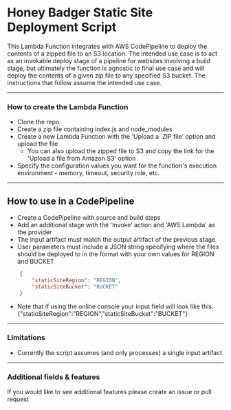 <!--
Tags:  AWS, CodePipeline, Lambda Function, S3, Static Site Deploy
-->
# Honey Badger Static Site Deployment Script

This Lambda Function integrates with AWS CodePipeline to deploy the contents of a zipped file to an S3 location.  The intended use case is to act as an invokable deploy stage of a pipeline for websites involving a build stage, but ultimately the function is agnostic to final use case and will deploy the contents of a given zip file to any specified S3 bucket.  The instructions that follow assume the intended use case.

---

### How to create the Lambda Function
- Clone the repo
- Create a zip file containing index.js and node_modules
- Create a new Lambda Function with the 'Upload a .ZIP file' option and upload the file
    - You can also upload the zipped file to S3 and copy the link for the 'Upload a file from Amazon S3' option
- Specify the configuration values you want for the function's execution environment - memory, timeout, security role, etc.

---

## How to use in a CodePipeline
- Create a CodePipeline with source and build steps
- Add an additional stage with the 'Invoke' action and 'AWS Lambda' as the provider
- The input artifact must match the output artifact of the previous stage
- User parameters must include a JSON string specifying where the files should be deployed to in the format with your own values for REGION and BUCKET
```JSON
    {
        "staticSiteRegion": "REGION",
        "staticSiteBucket": "BUCKET"
    }
```
- Note that if using the online console your input field will look like this:  {"staticSiteRegion":"REGION","staticSiteBucket":"BUCKET"}

---

### Limitations
- Currently the script assumes (and only processes) a single input artifact

---

### Additional fields & features
If you would like to see additional features please create an issue or pull request
